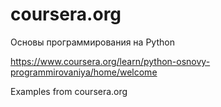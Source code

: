 # coursera.org

Основы программирования на Python

https://www.coursera.org/learn/python-osnovy-programmirovaniya/home/welcome

Examples from coursera.org